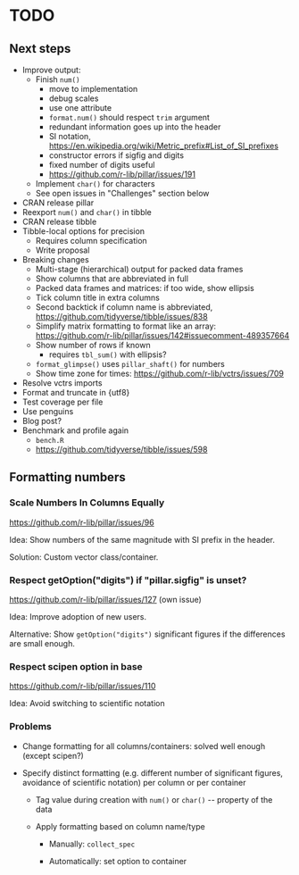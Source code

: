 # TODO

## Next steps

- Improve output:
    - Finish `num()`
        - move to implementation
        - debug scales
        - use one attribute
        - `format.num()` should respect `trim` argument
        - redundant information goes up into the header
        - SI notation, https://en.wikipedia.org/wiki/Metric_prefix#List_of_SI_prefixes
        - constructor errors if sigfig and digits
        - fixed number of digits useful
        - https://github.com/r-lib/pillar/issues/191
    - Implement `char()` for characters
    - See open issues in "Challenges" section below
- CRAN release pillar
- Reexport `num()` and `char()` in tibble
- CRAN release tibble
- Tibble-local options for precision
    - Requires column specification
    - Write proposal
- Breaking changes
    - Multi-stage (hierarchical) output for packed data frames
    - Show columns that are abbreviated in full
    - Packed data frames and matrices: if too wide, show ellipsis
    - Tick column title in extra columns
    - Second backtick if column name is abbreviated, <https://github.com/tidyverse/tibble/issues/838>
    - Simplify matrix formatting to format like an array: <https://github.com/r-lib/pillar/issues/142#issuecomment-489357664>
    - Show number of rows if known
        - requires `tbl_sum()` with ellipsis?
    - `format_glimpse()` uses `pillar_shaft()` for numbers
    - Show time zone for times: https://github.com/r-lib/vctrs/issues/709
- Resolve vctrs imports
- Format and truncate in {utf8}
- Test coverage per file
- Use penguins
- Blog post?
- Benchmark and profile again
    - `bench.R`
    - <https://github.com/tidyverse/tibble/issues/598>


## Formatting numbers

### Scale Numbers In Columns Equally

<https://github.com/r-lib/pillar/issues/96>

Idea: Show numbers of the same magnitude with SI prefix in the header.

Solution: Custom vector class/container.

### Respect getOption("digits") if "pillar.sigfig" is unset?

<https://github.com/r-lib/pillar/issues/127> (own issue)

Idea: Improve adoption of new users.

Alternative: Show `getOption("digits")` significant figures if the differences are small enough.

### Respect scipen option in base

<https://github.com/r-lib/pillar/issues/110>

Idea: Avoid switching to scientific notation


### Problems

- Change formatting for all columns/containers: solved well enough (except scipen?)

- Specify distinct formatting (e.g. different number of significant figures, avoidance of scientific notation) per column or per container

    - Tag value during creation with `num()` or `char()` -- property of the data

    - Apply formatting based on column name/type

        - Manually: `collect_spec`

        - Automatically: set option to container
